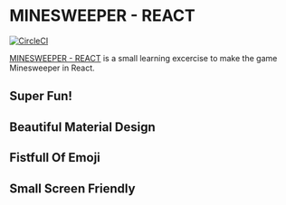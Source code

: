 # MINESWEEPER - REACT

[![CircleCI](https://circleci.com/gh/Jesse0Michael/react-minesweeper.svg?style=svg)](https://circleci.com/gh/Jesse0Michael/react-minesweeper)

[MINESWEEPER - REACT](https://minesweeper-cb7d3.firebaseapp.com/) is a small learning excercise to make the game Minesweeper in React. 

## Super Fun!

## Beautiful Material Design

## Fistfull Of Emoji

## Small Screen Friendly
